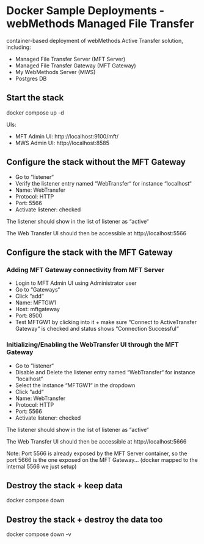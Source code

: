# Docker Sample Deployments - webMethods Managed File Transfer

container-based deployment of webMethods Active Transfer solution, including:
 - Managed File Transfer Server (MFT Server)
 - Managed File Transfer Gateway (MFT Gateway)
 - My WebMethods Server (MWS)
 - Postgres DB

## Start the stack

docker compose up -d

UIs:
- MFT Admin UI: http://localhost:9100/mft/
- MWS Admin UI: http://localhost:8585

## Configure the stack without the MFT Gateway

- Go to “listener“
- Verify the listener entry named “WebTransfer“ for instance “localhost“
- Name: WebTransfer
- Protocol: HTTP
- Port: 5566
- Activate listener: checked

The listener should show in the list of listener as “active“

The Web Transfer UI should then be accessible at http://localhost:5566

## Configure the stack with the MFT Gateway

### Adding MFT Gateway connectivity from MFT Server

- Login to MFT Admin UI  using Administrator user
- Go to “Gateways“ 
- Click “add“
- Name: MFTGW1
- Host: mftgateway
- Port: 8500
- Test MFTGW1 by clicking into it + make sure “Connect to ActiveTransfer Gateway“ is checked and status shows “Connection Successful“

### Initializing/Enabling the WebTransfer UI through the MFT Gateway

- Go to “listener“
- Disable and Delete the listener entry named “WebTransfer“ for instance “localhost“
- Select the instance “MFTGW1“ in the dropdown
- Click “add“
- Name: WebTransfer
- Protocol: HTTP
- Port: 5566
- Activate listener: checked

The listener should show in the list of listener as “active“

The Web Transfer UI should then be accessible at http://localhost:5666

Note: Port 5566 is already exposed by the MFT Server container, so the port 5666 is the one exposed on the MFT Gateway... (docker mapped to the internal 5566 we just setup)

## Destroy the stack + keep data

docker compose down

## Destroy the stack + destroy the data too

docker compose down -v
